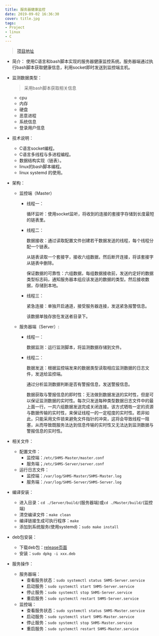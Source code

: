 ```yaml
---
title: 服务器健康监控
date: 2019-09-02 16:36:30
cover: title.jpg
tags: 
- Project
- linux
- C
---
```


> [项目地址](https://github.com/sunowsir/SHMS)

* 简介：
  使用C语言和bash脚本实现的服务器健康监控系统。服务器端通过执行bash脚本获取健康信息，利用socket即时发送到监控端主机。

* 监测数据类型：
  > 采用bash脚本获取相关信息
  * cpu
  * 内存
  * 硬盘
  * 恶意进程
  * 系统信息
  * 登录用户信息

* 技术说明：

  * C语言socket编程。
  * C语言多线程与多进程编程。
  * 数据结构实现（链表）。
  * linux的bash脚本编程。
  * linux systemd 的使用。

* 架构：

  * 监控端（Master）

    * 线程一：

      循环监听：使用socket监听，将收到的连接的套接字存储到长度最短的链表里。

    * 线程二：

      数据接收：通过读取配置文件创建若干数据发送的线程，每个线程分配一个链表。

      从链表读取一个套接字，接收六组数据，然后断开连接，将该套接字从链表中删除。

      保证数据的可靠性：六组数据，每组数据接收前，发送约定好的数据类型标志码，通知服务器本组应该发送的数据的类型。然后接收数据，存储到本地。

    * 线程三：

      紧急连接：单独开启通道，接受服务器连接，发送紧急报警信息。

      该数据单独存放在发送者目录下。

  * 服务器端（Server）:

    * 线程一：

      数据监测：运行监测脚本，将监测数据存储到文件。

    * 线程二：

      数据发送：根据监控端发来的数据类型读取相应监测数据的日志文件，发送给监控端。

      通过分析监测数据判断是否有警报信息，发送警报信息。

      数据获取与警报信息的即时性：无法做到数据发送的实时性，但是可以保证监测数据的实时性。每次只发送每种类型数据日志文件中的最上面一行，一共六组数据发送完成关闭连接。该方式牺牲一定的资源与数据传输的实时性，来保证线程一的一定程度的实时性。若非如此，只能采用文件锁来避免文件指针的冲突，这将会导致线程一阻塞，从而导致既服务法达到信息传输的实时性又无法达到监测数据与警报信息的实时性。

* 相关文件：
  * 配置文件：
    * 监控端：`/etc/SHMS-Master/master.conf` 
    * 服务端；`/etc/SHMS-Server/server.conf`
  * 运行日志文件：
    * 监控端：`/var/log/SHMS-Master/SHMS-Master.log`
    * 服务端：`/var/log/SHMS-Server/SHMS-Server.log`

* 编译安装：
  * 进入目录：`cd ./Server/build/`(服务器端)或`cd ./Master/build/`(监控端)
  * 清空编译文件：`make clean`
  * 编译链接生成可执行程序：`make`
  * 添加到系统服务(使用systemd)：`sudo make install`

* deb包安装：
  * 下载deb包：[release页面](https://github.com/sunowsir/SHMS/releases) 
  * 安装：`sudo dpkg -i xxx.deb`

* 服务操作：
  * 服务器端：
    * 查看服务状态：`sudo systemctl status SHMS-Server.service`
    * 启动服务：`sudo systemctl start SHMS-Server.service`
    * 停止服务：`sudo systemctl stop SHMS-Server.service`
    * 重启服务：`sudo systemctl restart SHMS-Server.service`
  * 监控端：
    * 查看服务状态：`sudo systemctl status SHMS-Master.service`
    * 启动服务：`sudo systemctl start SHMS-Master.service`
    * 停止服务：`sudo systemctl stop SHMS-Master.service`
    * 重启服务：`sudo systemctl restart SHMS-Master.service`
